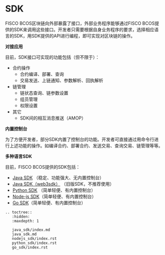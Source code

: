 # SDK

FISCO BCOS区块链向外部暴露了接口，外部业务程序能够通过FISCO BCOS提供的SDK来调用这些接口。开发者只需要根据自身业务程序的要求，选择相应语言的SDK，用SDK提供的API进行编程，即可实现对区块链的操作。

**对接应用**

目前，SDK接口可实现的功能包括（但不限于）：

* 合约操作
  * 合约编译、部署、查询
  * 交易发送、上链通知、参数解析、回执解析
* 链管理
  * 链状态查询、链参数设置
  * 组员管理
  * 权限设置
* 其它
  * SDK间的相互消息推送（AMOP）

**内置控制台**

为了方便开发者，部分SDK内置了控制台的功能。开发者可直接通过用命令行进行上述功能的操作。如编译合约、部署合约、发送交易、查询交易、链管理等等。

**多种语言SDK**

目前，FISCO BCOS提供的SDK包括：

* [Java SDK](./java_sdk/index.md) （稳定、功能强大、无内置控制台）
* [Java SDK（web3sdk）](./java_sdk.md) （旧版SDK，不推荐使用）
* [Python SDK](./python_sdk/index.html) （简单轻便、有内置控制台）
* [Node-js SDK](./nodejs_sdk/index.html)（简单轻便、有内置控制台）
* [Go SDK](./go_sdk/index.html)（简单轻便、有内置控制台）

```eval_rst
.. toctree::
   :hidden:
   :maxdepth: 1
   
   java_sdk/index.md
   java_sdk.md
   nodejs_sdk/index.rst
   python_sdk/index.rst
   go_sdk/index.rst
```
